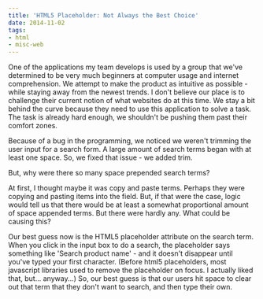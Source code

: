 ```yaml
---
title: 'HTML5 Placeholder: Not Always the Best Choice'
date: 2014-11-02
tags:
- html
- misc-web
---
```

One of the applications my team develops is used by a group that we've determined to be very much beginners at computer usage and internet comprehension.  We attempt to make the product as intuitive as possible - while staying away from the newest trends.  I don't believe our place is to challenge their current notion of what websites do at this time.  We stay a bit behind the curve because they need to use this application to solve a task.  The task is already hard enough, we shouldn't be pushing them past their comfort zones.

<!--more-->

Because of a bug in the programming, we noticed we weren't trimming the user input for a search form.  A large amount of search terms began with at least one space.  So, we fixed that issue - we added trim.  

But, why were there so many space prepended search terms?

At first, I thought maybe it was copy and paste terms.  Perhaps they were copying and pasting items into the field.  But, if that were the case, logic would tell us that there would be at least a somewhat proportional amount of space appended terms.  But there were hardly any.  What could be causing this?

Our best guess now is the HTML5 placeholder attribute on the search term.  When you click in the input box to do a search, the placeholder says something like 'Search product name' - and it doesn't disappear until you've typed your first character.  (Before html5 placeholders, most javascript libraries used to remove the placeholder on focus.  I actually liked that, but... anyway...)  So, our best guess is that our users hit space to clear out that term that they don't want to search, and then type their own.
